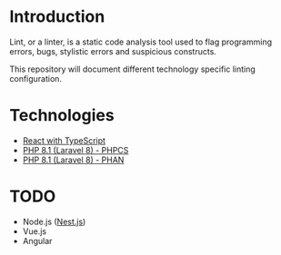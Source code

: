 # Introduction
Lint, or a linter, is a static code analysis tool used to flag programming errors, bugs, stylistic errors and suspicious constructs.

This repository will document different technology specific linting configuration.

# Technologies

- [React with TypeScript](react-typescript-eslint.md)
- [PHP 8.1 (Laravel 8) - PHPCS](php-laravel-phpcs.md)
- [PHP 8.1 (Laravel 8) - PHAN](php-laravel-phan.md)

# TODO
- Node.js ([Nest.js](https://github.com/nestjs/nest))
- Vue.js
- Angular
